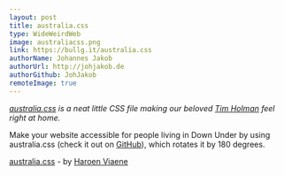 ```yaml
---
layout: post
title: australia.css
type: WideWeirdWeb
image: australiacss.png
link: https://bullg.it/australia.css
authorName: Johannes Jakob
authorUrl: http://johjakob.de
authorGithub: JohJakob
remoteImage: true
---
```


_[australia.css](https://bullg.it/australia.css) is a neat little CSS file making our beloved [Tim Holman](http://tholman) feel right at home._

Make your website accessible for people living in Down Under by using australia.css (check it out on [GitHub](https://github.com/bullgit/australia.css)), which rotates it by 180 degrees.

[australia.css](https://bullg.it/australia.css) - by [Haroen Viaene](https://haroen.me)
